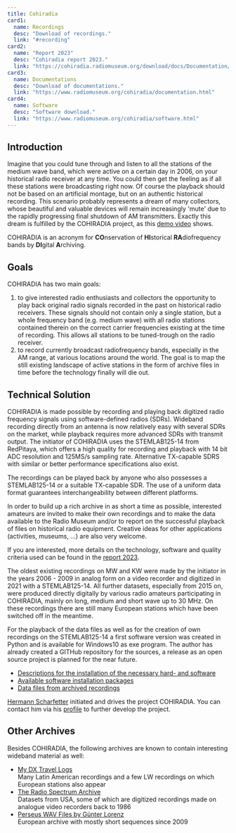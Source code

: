 ```yaml
---
title: Cohiradia
card1:
  name: Recordings
  desc: "Download of recordings."
  link: "#recording"
card2:
  name: "Report 2023"
  desc: "Cohiradia report 2023."
  link: "https://cohiradia.radiomuseum.org/download/docs/Documentation/COHIRADIA_Report2023_dt.pdf"
card3:
  name: Documentations
  desc: "Download of documentations."
  link: "https://www.radiomuseum.org/cohiradia/documentation.html"
card4:
  name: Software
  desc: "Software download."
  link: "https://www.radiomuseum.org/cohiradia/software.html"
---
```

## Introduction
Imagine that you could tune through and listen to all the stations of the medium wave band, which were active on a certain day in 2006, on your historical radio receiver at any time. You could then get the feeling as if all these stations were broadcasting right now. Of course the playback should not be based on an artificial montage, but on an authentic historical recording. This scenario probably represents a dream of many collectors, whose beautiful and valuable devices will remain increasingly 'mute' due to the rapidly progressing final shutdown of AM transmitters. Exactly this dream is fulfilled by the COHIRADIA project, as this [demo video](https://cohiradia.radiomuseum.org/download/COHIRADIA_Demovideo_v1.mp4) shows.

COHIRADIA is an acronym for **CO**nservation of **HI**storical **RA**diofrequency bands by **DI**gital **A**rchiving.

## Goals
COHIRADIA has two main goals:

1) to give interested radio enthusiasts and collectors the opportunity to play back original radio signals recorded in the past on historical radio receivers. These signals should not contain only a single station, but a whole frequency band (e.g. medium wave) with all radio stations contained therein on the correct carrier frequencies existing at the time of recording. This allows all stations to be tuned-trough on the radio receiver.
2) to record currently broadcast radiofrequency bands, especially in the AM range, at various locations around the world. The goal is to map the still existing landscape of active stations in the form of archive files in time before the technology finally will die out.

 ## Technical Solution  
COHIRADIA is made possible by recording and playing back digitized radio frequency signals using software-defined radios (SDRs). Wideband recording directly from an antenna is now relatively easy with several SDRs on the market, while playback requires more advanced SDRs with transmit output. The initiator of COHIRADIA uses the STEMLAB125-14 from RedPitaya, which offers a high quality for recording and playback with 14 bit ADC resolution and 125MS/s sampling rate. Alternative TX-capable SDRS with similar or better performance specifications also exist.

The recordings can be played back by anyone who also possesses a STEMLAB125-14 or a suitable TX-capable SDR. The use of a uniform data format guarantees interchangeability between different platforms.

In order to build up a rich archive in as short a time as possible, interested amateurs are invited to make their own recordings and to make the data available to the Radio Museum and/or to report on the successful playback of files on historical radio equipment. Creative ideas for other applications (activities, museums, ...) are also very welcome.

If you are interested, more details on the technology, software and quality criteria used can be found in the [report 2023](https://cohiradia.radiomuseum.org/download/docs/Documentation/COHIRADIA_Report2023_engl.pdf).

The oldest existing recordings on MW and KW were made by the initiator in the years 2006 - 2009 in analog form on a video recorder and digitized in 2021 with a STEMLAB125-14. All further datasets, especially from 2015 on, were produced directly digitally by various radio amateurs participating in COHIRADIA, mainly on long, medium and short wave up to 30 MHz. On these recordings there are still many European stations which have been switched off in the meantime.

For the playback of the data files as well as for the creation of own recordings on the STEMLAB125-14 a first software version was created in Python and is available for Windows10 as exe program. The author has already created a GITHub repository for the sources, a release as an open source project is planned for the near future.

* [Descriptions for the installation of the necessary hard- and software](https://cohiradia.radiomuseum.org/download/docs/)
* [Available software installation packages](https://www.radiomuseum.org/cohiradia/software.html)
* [Data files from archived recordings](https://www.radiomuseum.org/cohiradia/#recording)

[Hermann Scharfetter](mailto:hermann.scharfetter@gmail.com) initiated and drives the project COHIRADIA. You can contact him via his [profile](/dsp_profile.cfm?Member_Id=3642) to further develop the project.

## Other Archives
Besides COHIRADIA, the following archives are known to contain interesting wideband material as well:

* [My DX Travel Logs](https://www.donmooredxer.com)  
  Many Latin American recordings and a few LW recordings on which European stations also appear 
* [The Radio Spectrum Archive](https://spectrumarchive.org)  
  Datasets from USA, some of which are digitized recordings made on analogue video recorders back to 1986
* [Perseus WAV Files by Günter Lorenz](http://pira.fmlist.org/perseus/)  
  European archive with mostly short sequences since 2009
